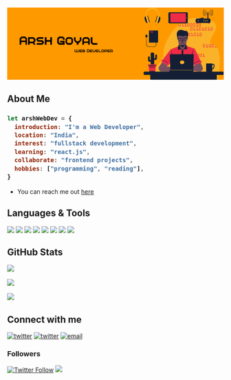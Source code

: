 ![](./Images//github-header.png)

## About Me

<h3>

```js
let arshWebDev = {
  introduction: "I'm a Web Developer",
  location: "India",
  interest: "fullstack development",
  learning: "react.js",
  collaborate: "frontend projects",
  hobbies: ["programming", "reading"],
}
```
</h3>

- You can reach me out [here][bio.link]

## Languages & Tools

<code><img src="https://cdn.jsdelivr.net/gh/devicons/devicon/icons/javascript/javascript-original.svg" width="17px" /></code>
<code><img src="https://cdn.jsdelivr.net/gh/devicons/devicon/icons/sass/sass-original.svg" width="22px" /></code>
<code><img src="https://cdn.jsdelivr.net/gh/devicons/devicon/icons/react/react-original.svg" width="22px" /></code>
<code><img src="https://cdn.jsdelivr.net/gh/devicons/devicon/icons/typescript/typescript-original.svg" width="18px" /></code>
<code><img src="https://cdn.jsdelivr.net/gh/devicons/devicon/icons/tailwindcss/tailwindcss-plain.svg" width="22px" /></code>
<code><img src="https://cdn.jsdelivr.net/gh/devicons/devicon/icons/redux/redux-original.svg" width="22px" /></code>
<code><img src="https://cdn.jsdelivr.net/gh/devicons/devicon/icons/git/git-original.svg" width="22px" /></code>
<code><img src="https://cdn.jsdelivr.net/gh/devicons/devicon/icons/vscode/vscode-original.svg" width="22px" /></code>
## GitHub Stats

[![](https://github-readme-stats.vercel.app/api?username=arshWebDev&show_icons=true&count_private=true&theme=github_dark&hide_border=true)][github]

[![](https://github-readme-streak-stats.herokuapp.com?user=arshWebDev&theme=github-dark-blue&hide_border=true&date_format=M%20j%5B%2C%20Y%5D)][github]

[![](https://activity-graph.herokuapp.com/graph?username=arshWebDev&bg_color=0d1117&color=bdcbd3&line=1f6fea&point=5f6063&hide_border=true)][github]

## Connect with me

[![twitter](https://img.shields.io/badge/-hashnode-blue?style=for-the-badge&logo=hashnode)][hashnode]
[![twitter](https://img.shields.io/badge/-twitter-white?style=for-the-badge&logo=twitter)][twitter]
[![email](https://img.shields.io/badge/Email-Here-%23E4405F.svg?&style=for-the-badge)][mail]
### Followers

[![Twitter Follow](https://img.shields.io/twitter/follow/arshWebDev?style=social)][twitterFollowers]
[![](https://img.shields.io/github/followers/arshWebDev?label=GitHub%20Followers&style=social)][githubFollowers]

[mail]: mailto:arshgoyalDev@gmail.com
[github]: https://github.com/arshWebDev
[githubFollowers]: https://github.com/arshWebDev?tab=followers
[twitter]: https://twitter.com/arshWebDev
[twitterFollowers]: https://twitter.com/arshWebDev/followers
[hashnode]: https://hashnode.com/@arshWebDev
[bio.link]: https://bio.link/arshWebDev